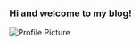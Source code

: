 ### Hi and welcome to my blog!

![Profile Picture](https://alexandrahoran.github.io/Alexandra-Horan-CNU/images/profilephoto.JPG)

